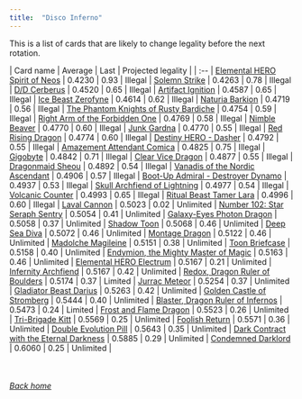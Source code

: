 ```yaml
---
title:  "Disco Inferno"
---
```


This is a list of cards that are likely to change legality before the next rotation.

| Card name | Average | Last | Projected legality |
| :-- |
[Elemental HERO Spirit of Neos](https://db.ygoprodeck.com/card/?search=Elemental%20HERO%20Spirit%20of%20Neos) | 0.4230 | 0.93 | Illegal |
[Solemn Strike](https://db.ygoprodeck.com/card/?search=Solemn%20Strike) | 0.4263 | 0.78 | Illegal |
[D/D Cerberus](https://db.ygoprodeck.com/card/?search=D/D%20Cerberus) | 0.4520 | 0.65 | Illegal |
[Artifact Ignition](https://db.ygoprodeck.com/card/?search=Artifact%20Ignition) | 0.4587 | 0.65 | Illegal |
[Ice Beast Zerofyne](https://db.ygoprodeck.com/card/?search=Ice%20Beast%20Zerofyne) | 0.4614 | 0.62 | Illegal |
[Naturia Barkion](https://db.ygoprodeck.com/card/?search=Naturia%20Barkion) | 0.4719 | 0.56 | Illegal |
[The Phantom Knights of Rusty Bardiche](https://db.ygoprodeck.com/card/?search=The%20Phantom%20Knights%20of%20Rusty%20Bardiche) | 0.4754 | 0.59 | Illegal |
[Right Arm of the Forbidden One](https://db.ygoprodeck.com/card/?search=Right%20Arm%20of%20the%20Forbidden%20One) | 0.4769 | 0.58 | Illegal |
[Nimble Beaver](https://db.ygoprodeck.com/card/?search=Nimble%20Beaver) | 0.4770 | 0.60 | Illegal |
[Junk Gardna](https://db.ygoprodeck.com/card/?search=Junk%20Gardna) | 0.4770 | 0.55 | Illegal |
[Red Rising Dragon](https://db.ygoprodeck.com/card/?search=Red%20Rising%20Dragon) | 0.4774 | 0.60 | Illegal |
[Destiny HERO - Dasher](https://db.ygoprodeck.com/card/?search=Destiny%20HERO%20-%20Dasher) | 0.4792 | 0.55 | Illegal |
[Amazement Attendant Comica](https://db.ygoprodeck.com/card/?search=Amazement%20Attendant%20Comica) | 0.4825 | 0.75 | Illegal |
[Gigobyte](https://db.ygoprodeck.com/card/?search=Gigobyte) | 0.4842 | 0.71 | Illegal |
[Clear Vice Dragon](https://db.ygoprodeck.com/card/?search=Clear%20Vice%20Dragon) | 0.4877 | 0.55 | Illegal |
[Dragonmaid Sheou](https://db.ygoprodeck.com/card/?search=Dragonmaid%20Sheou) | 0.4892 | 0.54 | Illegal |
[Vanadis of the Nordic Ascendant](https://db.ygoprodeck.com/card/?search=Vanadis%20of%20the%20Nordic%20Ascendant) | 0.4906 | 0.57 | Illegal |
[Boot-Up Admiral - Destroyer Dynamo](https://db.ygoprodeck.com/card/?search=Boot-Up%20Admiral%20-%20Destroyer%20Dynamo) | 0.4937 | 0.53 | Illegal |
[Skull Archfiend of Lightning](https://db.ygoprodeck.com/card/?search=Skull%20Archfiend%20of%20Lightning) | 0.4977 | 0.54 | Illegal |
[Volcanic Counter](https://db.ygoprodeck.com/card/?search=Volcanic%20Counter) | 0.4993 | 0.65 | Illegal |
[Ritual Beast Tamer Lara](https://db.ygoprodeck.com/card/?search=Ritual%20Beast%20Tamer%20Lara) | 0.4996 | 0.60 | Illegal |
[Laval Cannon](https://db.ygoprodeck.com/card/?search=Laval%20Cannon) | 0.5023 | 0.02 | Unlimited |
[Number 102: Star Seraph Sentry](https://db.ygoprodeck.com/card/?search=Number%20102:%20Star%20Seraph%20Sentry) | 0.5054 | 0.41 | Unlimited |
[Galaxy-Eyes Photon Dragon](https://db.ygoprodeck.com/card/?search=Galaxy-Eyes%20Photon%20Dragon) | 0.5058 | 0.37 | Unlimited |
[Shadow Toon](https://db.ygoprodeck.com/card/?search=Shadow%20Toon) | 0.5068 | 0.46 | Unlimited |
[Deep Sea Diva](https://db.ygoprodeck.com/card/?search=Deep%20Sea%20Diva) | 0.5072 | 0.46 | Unlimited |
[Montage Dragon](https://db.ygoprodeck.com/card/?search=Montage%20Dragon) | 0.5122 | 0.46 | Unlimited |
[Madolche Magileine](https://db.ygoprodeck.com/card/?search=Madolche%20Magileine) | 0.5151 | 0.38 | Unlimited |
[Toon Briefcase](https://db.ygoprodeck.com/card/?search=Toon%20Briefcase) | 0.5158 | 0.40 | Unlimited |
[Endymion, the Mighty Master of Magic](https://db.ygoprodeck.com/card/?search=Endymion,%20the%20Mighty%20Master%20of%20Magic) | 0.5163 | 0.46 | Unlimited |
[Elemental HERO Electrum](https://db.ygoprodeck.com/card/?search=Elemental%20HERO%20Electrum) | 0.5167 | 0.21 | Unlimited |
[Infernity Archfiend](https://db.ygoprodeck.com/card/?search=Infernity%20Archfiend) | 0.5167 | 0.42 | Unlimited |
[Redox, Dragon Ruler of Boulders](https://db.ygoprodeck.com/card/?search=Redox,%20Dragon%20Ruler%20of%20Boulders) | 0.5174 | 0.37 | Limited |
[Jurrac Meteor](https://db.ygoprodeck.com/card/?search=Jurrac%20Meteor) | 0.5254 | 0.37 | Unlimited |
[Gladiator Beast Darius](https://db.ygoprodeck.com/card/?search=Gladiator%20Beast%20Darius) | 0.5263 | 0.42 | Unlimited |
[Golden Castle of Stromberg](https://db.ygoprodeck.com/card/?search=Golden%20Castle%20of%20Stromberg) | 0.5444 | 0.40 | Unlimited |
[Blaster, Dragon Ruler of Infernos](https://db.ygoprodeck.com/card/?search=Blaster,%20Dragon%20Ruler%20of%20Infernos) | 0.5473 | 0.24 | Limited |
[Frost and Flame Dragon](https://db.ygoprodeck.com/card/?search=Frost%20and%20Flame%20Dragon) | 0.5523 | 0.26 | Unlimited |
[Tri-Brigade Kitt](https://db.ygoprodeck.com/card/?search=Tri-Brigade%20Kitt) | 0.5569 | 0.25 | Unlimited |
[Foolish Return](https://db.ygoprodeck.com/card/?search=Foolish%20Return) | 0.5571 | 0.36 | Unlimited |
[Double Evolution Pill](https://db.ygoprodeck.com/card/?search=Double%20Evolution%20Pill) | 0.5643 | 0.35 | Unlimited |
[Dark Contract with the Eternal Darkness](https://db.ygoprodeck.com/card/?search=Dark%20Contract%20with%20the%20Eternal%20Darkness) | 0.5885 | 0.29 | Unlimited |
[Condemned Darklord](https://db.ygoprodeck.com/card/?search=Condemned%20Darklord) | 0.6060 | 0.25 | Unlimited |

<br>

###### [Back home](index)